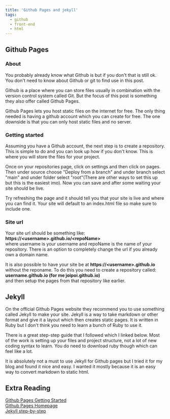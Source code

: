 ```yaml
---
title: 'Github Pages and jekyll'
tags: 
  - github
  - front-end
  - html
---
```

## Github Pages

### About

You probably already know what Github is but if you don't that is still ok. You don't need to know about Github or git to find use in this post. 

Github is a place where you can store files usually in combination with the version control system called Git. But the focus of this post is something they also offer called Github Pages.

Github Pages lets you host static files on the internet for free. The only thing needed is having a github account which you can create for free. The one downside is that you can only host static files and no server.

### Getting started

Assuming you have a Github account, the next step is to create a repository. This is simple to do and you can look up how if you don't know. This is where you will store the files for your project.

Once on your repositories page, click on settings and then click on pages. Then under source choose "Deploy from a branch" and under branch select "main" and under folder select "root"(There are other ways to set this up but this is the easiest imo). Now you can save and after some waiting your site should be live.

Try refreshing the page and it should tell you that your site is live and where you can find it. Your site will default to an index.html file so make sure to include one.

### Site url

Your site url should be something like: **https://\<username\>.github.io/\<repoName\>**  
where username is your username and repoName is the name of your repository. There is an option to completely change the url if you already own a domain name. 

It is also possible to have your site be at **https://\<username\>.github.io** without the reponame. To do this you need to create a repository called:  
**username.github.io (for me joipoi.github.io)**  
and then setup the pages from that repository like earlier. 

## Jekyll

On the official Github Pages website they recommend you to use something called Jekyll to make your site. Jekyll is a way to take markdown or other format and give it a layout which then creates static pages. It is written in Ruby but I don't think you need to learn a bunch of Ruby to use it.

There is a great step-step guide that I followed which I linked below. Most of the work is setting up your files and project structure, not a lot of new coding syntax to learn. You do need to download ruby though which can feel like a lot.

It is absolutely not a must to use Jekyll for Github pages but I tried it for my blog and found it nice and easy. I wanted it mostly because it is an easy way to convert markdown to static html.

## Extra Reading

[Github Pages Getting Started](https://docs.github.com/en/pages/getting-started-with-github-pages/creating-a-github-pages-site)  
[Github Pages Homepage](https://pages.github.com/)  
[Jekyll step-by-step](https://jekyllrb.com/docs/step-by-step/01-setup/)

